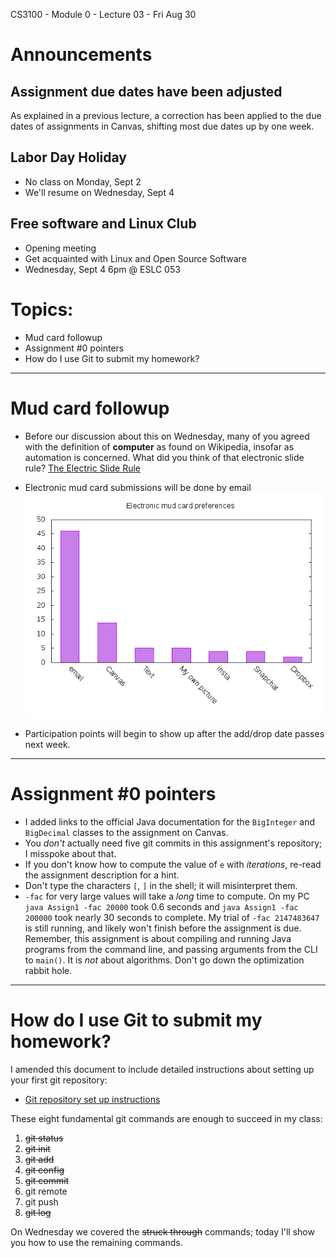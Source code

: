 CS3100 - Module 0 - Lecture 03 - Fri Aug 30

# Announcements

## Assignment due dates have been adjusted

As explained in a previous lecture, a correction has been applied to the due
dates of assignments in Canvas, shifting most due dates up by one week.


## Labor Day Holiday
* No class on Monday, Sept 2
* We'll resume on Wednesday, Sept 4


## Free software and Linux Club
* Opening meeting
* Get acquainted with Linux and Open Source Software
* Wednesday, Sept 4 6pm @ ESLC 053



# Topics:
* Mud card followup
* Assignment #0 pointers
* How do I use Git to submit my homework?


----------------------------------------------------------------------------
# Mud card followup

*   Before our discussion about this on Wednesday, many of you agreed with the
    definition of **computer** as found on Wikipedia, insofar as automation is
    concerned.  What did you think of that electronic slide rule?
    [The Electric Slide Rule](https://www.youtube.com/watch?v=MEyIppEOQTw)

*   Electronic mud card submissions will be done by email
    ![Electronic mud card submission](mudcards.png)

*   Participation points will begin to show up after the add/drop date passes
    next week.


----------------------------------------------------------------------------
# Assignment #0 pointers

*   I added links to the official Java documentation for the `BigInteger` and
    `BigDecimal` classes to the assignment on Canvas.
*   You *don't* actually need five git commits in this assignment's repository;
    I misspoke about that.
*   If you don't know how to compute the value of `e` with *iterations*,
    re-read the assignment description for a hint.
*   Don't type the characters `[`, `]` in the shell; it will misinterpret them.
*   `-fac` for very large values will take a *long* time to compute.  On my PC
    `java Assign1 -fac 20000` took 0.6 seconds and `java Assign1 -fac 200000`
    took nearly 30 seconds to complete.  My trial of `-fac 2147483647` is still
    running, and likely won't finish before the assignment is due.  Remember,
    this assignment is about compiling and running Java programs from the
    command line, and passing arguments from the CLI to `main()`.  It is *not*
    about algorithms.  Don't go down the optimization rabbit hole.



----------------------------------------------------------------------------
# How do I use Git to submit my homework?

I amended this document to include detailed instructions about setting up
your first git repository:

* [Git repository set up instructions](../Git_Repository_Setup.md)

These eight fundamental git commands are enough to succeed in my class:

1.  ~~git status~~
2.  ~~git init~~
3.  ~~git add~~
4.  ~~git config~~
5.  ~~git commit~~
6.  git remote
7.  git push
8.  ~~git log~~

On Wednesday we covered the ~~struck through~~ commands; today I'll show you
how to use the remaining commands.


